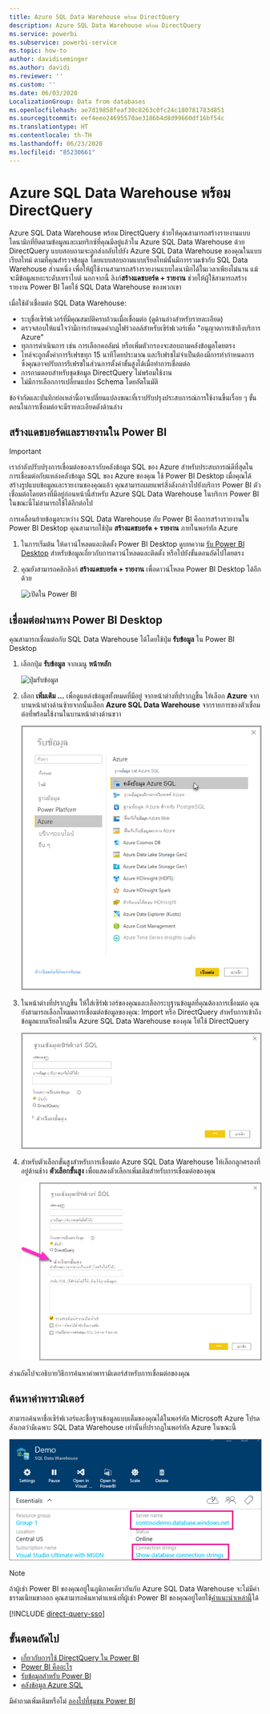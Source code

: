 ```yaml
---
title: Azure SQL Data Warehouse พร้อม DirectQuery
description: Azure SQL Data Warehouse พร้อม DirectQuery
ms.service: powerbi
ms.subservice: powerbi-service
ms.topic: how-to
author: davidiseminger
ms.author: davidi
ms.reviewer: ''
ms.custom: ''
ms.date: 06/03/2020
LocalizationGroup: Data from databases
ms.openlocfilehash: ae7d19858feaf30c8263c0fc24c180781783d851
ms.sourcegitcommit: eef4eee24695570ae3186b4d8d99660df16bf54c
ms.translationtype: HT
ms.contentlocale: th-TH
ms.lasthandoff: 06/23/2020
ms.locfileid: "85230661"
---
```

# <a name="azure-sql-data-warehouse-with-directquery"></a>Azure SQL Data Warehouse พร้อม DirectQuery

Azure SQL Data Warehouse พร้อม DirectQuery ช่วยให้คุณสามารถสร้างรายงานแบบไดนามิกที่ยึดตามข้อมูลและเมทริกซ์ที่คุณมีอยู่แล้วใน Azure SQL Data Warehouse ด้วย DirectQuery แบบสอบถามจะถูกส่งกลับไปยัง Azure SQL Data Warehouse ของคุณในแบบเรียลไทม์ ตามที่คุณสำรวจข้อมูล โดยแบบสอบถามแบบเรียลไทม์นั้นมีการรวมเข้ากับ SQL Data Warehouse ส่วนหนึ่ง เพื่อให้ผู้ใช้งานสามารถสร้างรายงานแบบไดนามิกได้ในเวลาเพียงไม่นาน แม้จะมีข้อมูลเยอะระดับเทราไบต์ นอกจากนี้ ลิงก์**สร้างแดชบอร์ด + รายงาน** ช่วยให้ผู้ใช้สามารถสร้างรายงาน Power BI โดยใช้ SQL Data Warehouse ของพวกเขา

เมื่อใช้ตัวเชื่อมต่อ SQL Data Warehouse:

* ระบุชื่อเซิร์ฟเวอร์ที่มีคุณสมบัติครบถ้วนเมื่อเชื่อมต่อ (ดูด้านล่างสำหรับรายละเอียด)
* ตรวจสอบให้แน่ใจว่ามีการกำหนดค่ากฎไฟร์วอลล์สำหรับเซิร์ฟเวอร์เพื่อ "อนุญาตการเข้าถึงบริการ Azure"
* ทุกการดำเนินการ เช่น การเลือกคอลัมน์ หรือเพิ่มตัวกรองจะสอบถามคลังข้อมูลโดยตรง
* ไทล์จะถูกตั้งค่าการรีเฟรชทุก 15 นาทีโดยประมาณ และรีเฟรชไม่จำเป็นต้องมีการทำกำหนดการ  ซึ่งคุณอาจปรับการรีเฟรชในส่วนการตั้งค่าขั้นสูงได้เมื่อทำการเชื่อมต่อ
* การถามตอบสำหรับชุดข้อมูล DirectQuery ไม่พร้อมใช้งาน
* ไม่มีการเลือกการเปลี่ยนแปลง Schema โดยอัตโนมัติ

ข้อจำกัดและบันทึกย่อเหล่านี้อาจเปลี่ยนแปลงขณะที่เราปรับปรุงประสบการณ์การใช้งานขึ้นเรื่อย ๆ ขั้นตอนในการเชื่อมต่อจะมีรายละเอียดดังด้านล่าง

## <a name="build-dashboards-and-reports-in-power-bi"></a>สร้างแดชบอร์ดและรายงานใน Power BI

> [!Important]
> เรากำลังปรับปรุงการเชื่อมต่อของเรากับคลังข้อมูล SQL ของ Azure สำหรับประสบการณ์ดีที่สุดในการเชื่อมต่อกับแหล่งคลังข้อมูล SQL ของ Azure ของคุณ ใช้ Power BI Desktop เมื่อคุณได้สร้างรูปแบบข้อมูลและรายงานของคุณแล้ว คุณสามารถเผยแพร่สิ่งดังกล่าวไปยังบริการ Power BI ตัวเชื่อมต่อโดยตรงที่มีอยู่ก่อนหน้านี้สำหรับ Azure SQL Data Warehouse ในบริการ Power BI ในขณะนี้ไม่สามารถใช้ได้อีกต่อไป

การเคลื่อนย้ายข้อมูลระหว่าง SQL Data Warehouse กับ Power BI คือการสร้างรายงานใน Power BI Desktop คุณสามารถใช้ปุ่ม **สร้างแดชบอร์ด + รายงาน** ภายในพอร์ทัล Azure

1. ในการเริ่มต้น ให้ดาวน์โหลดและติดตั้ง Power BI Desktop ดูบทความ [รับ Power BI Desktop](../fundamentals/desktop-get-the-desktop.md) สำหรับข้อมูลเกี่ยวกับการดาวน์โหลดและติดตั้ง หรือไปยังขั้นตอนถัดไปโดยตรง

2. คุณยังสามารถคลิกลิงก์ **สร้างแดชบอร์ด + รายงาน** เพื่อดาวน์โหลด Power BI Desktop ได้อีกด้วย

    ![เปิดใน Power BI](media/service-azure-sql-data-warehouse-with-direct-connect/create-reports-01.png)


## <a name="connecting-through-power-bi-desktop"></a>เชื่อมต่อผ่านทาง Power BI Desktop

คุณสามารถเชื่อมต่อกับ SQL Data Warehouse ได้โดยใช้ปุ่ม **รับข้อมูล** ใน Power BI Desktop 

1. เลือกปุ่ม **รับข้อมูล** จากเมนู **หน้าหลัก**  

    ![ปุ่มรับข้อมูล](media/service-azure-sql-data-warehouse-with-direct-connect/create-reports-02.png)

2. เลือก **เพิ่มเติม ...** เพื่อดูแหล่งข้อมูลทั้งหมดที่มีอยู่ จากหน้าต่างที่ปรากฏขึ้น ให้เลือก **Azure** จากบานหน้าต่างด้านซ้ายจากนั้นเลือก **Azure SQL Data Warehouse** จากรายการของตัวเชื่อมต่อที่พร้อมใช้งานในบานหน้าต่างด้านขวา

    ![แหล่งข้อมูล Azure](media/service-azure-sql-data-warehouse-with-direct-connect/create-reports-03.png)

3. ในหน้าต่างที่ปรากฏขึ้น ให้ใส่เซิร์ฟเวอร์ของคุณและเลือกระบุฐานข้อมูลที่คุณต้องการเชื่อมต่อ คุณยังสามารถเลือกโหมดการเชื่อมต่อข้อมูลของคุณ: Import หรือ DirectQuery สำหรับการเข้าถึงข้อมูลแบบเรียลไทม์ใน Azure SQL Data Warehouse ของคุณ ให้ใช้ DirectQuery

    ![Azure SQL DW ที่มีการเชื่อมต่อโดยตรง](media/service-azure-sql-data-warehouse-with-direct-connect/create-reports-04.png)

4. สำหรับตัวเลือกขั้นสูงสำหรับการเชื่อมต่อ Azure SQL Data Warehouse ให้เลือกลูกศรลงที่อยู่ด้านช้าง **ตัวเลือกขั้นสูง** เพื่อแสดงตัวเลือกเพิ่มเติมสำหรับการเชื่อมต่อของคุณ

    ![ชื่อเซิร์ฟเวอร์](media/service-azure-sql-data-warehouse-with-direct-connect/create-reports-05.png)

ส่วนถัดไปจะอธิบายวิธีการค้นหาค่าพารามิเตอร์สำหรับการเชื่อมต่อของคุณ 

## <a name="finding-parameter-values"></a>ค้นหาค่าพารามิเตอร์

สามารถค้นหาชื่อเซิร์ฟเวอร์และชื่อฐานข้อมูลแบบเต็มของคุณได้ในพอร์ทัล Microsoft Azure โปรดสังเกตว่ามีเฉพาะ SQL Data Warehouse เท่านั้นที่ปรากฏในพอร์ทัล Azure ในขณะนี้

![พอร์ทัล Microsoft Azure](media/service-azure-sql-data-warehouse-with-direct-connect/azureportal.png)

> [!NOTE]
> ถ้าผู้เช่า Power BI ของคุณอยู่ในภูมิภาคเดียวกันกับ Azure SQL Data Warehouse จะไม่มีค่าธรรมเนียมขาออก คุณสามารถค้นหาตำแหน่งที่ผู้เช่า Power BI ของคุณอยู่โดยใช้[คำแนะนำเหล่านี้](https://docs.microsoft.com/power-bi/service-admin-where-is-my-tenant-located)ได้

[!INCLUDE [direct-query-sso](../includes/direct-query-sso.md)]

## <a name="next-steps"></a>ขั้นตอนถัดไป

* [เกี่ยวกับการใช้ DirectQuery ใน Power BI](desktop-directquery-about.md)
* [Power BI คืออะไร](../fundamentals/power-bi-overview.md)  
* [รับข้อมูลสำหรับ Power BI](service-get-data.md)  
* [คลังข้อมูล Azure SQL](/azure/sql-data-warehouse/sql-data-warehouse-overview-what-is/)

มีคำถามเพิ่มเติมหรือไม่ [ลองไปที่ชุมชน Power BI](https://community.powerbi.com/)
